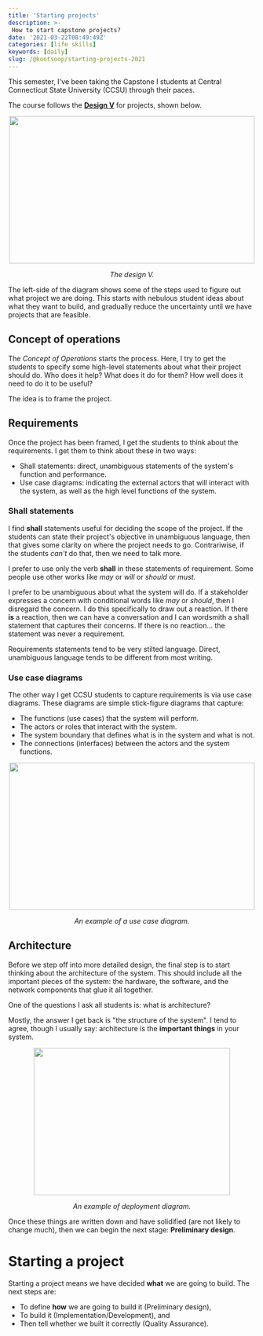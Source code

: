```yaml
---
title: 'Starting projects'
description: >-
 How to start capstone projects?
date: '2021-03-22T08:49:49Z'
categories: [life skills]
keywords: [daily]
slug: /@kootsoop/starting-projects-2021
---
```


This semester, I've been taking the Capstone I students at Central Connecticut State University (CCSU) through their paces.  

The course follows the [**Design V**](https://en.wikipedia.org/wiki/V-Model) for projects, shown below.

<p align="center">
<img src="https://kootsoop.github.io/images/design-v.png" width="500" height="300">
</p>
<p align="center">
<em>The design V.</em>
</p>

The left-side of the diagram shows some of the steps used to figure out what project we are doing.  This starts with nebulous student ideas about what they want to build, and gradually reduce the uncertainty until we have projects that are feasible.

## Concept of operations

The *Concept of Operations* starts the process.  Here, I try to get the students to specify some high-level statements about what their project should do. Who does it help? What does it do for them?  How well does it need to do it to be useful?

The idea is to frame the project.

## Requirements

Once the project has been framed, I get the students to think about the requirements.  I get them to think about these in two ways:

 * Shall statements: direct, unambiguous statements of the system's function and performance.
 * Use case diagrams: indicating the external actors that will interact with the system, as well as the high level functions of the system.

 ### Shall statements

 I find **shall** statements useful for deciding the scope of the project. If the students can state their project's objective in unambiguous language, then that gives some clarity on where the project needs to go.  Contrariwise, if the students *can't* do that, then we need to talk more.

 I prefer to use only the verb **shall** in these statements of requirement.  Some people use other works like *may* or *will* or *should* or *must*. 

 I prefer to be unambiguous about what the system will do.  If a stakeholder expresses a concern with conditional words like *may* or *should*, then I disregard the concern.  I do this specifically to draw out a reaction. If there **is** a reaction, then we can have a conversation and I can wordsmith a shall statement that captures their concerns.  If there is no reaction... the statement was never a requirement.

 Requirements statements tend to be very stilted language. Direct, unambiguous language tends to be different from most writing.

### Use case diagrams

The other way I get CCSU students to capture requirements is via use case diagrams.  These diagrams are simple stick-figure diagrams that capture:
* The functions (use cases) that the system will perform.
* The actors or roles that interact with the system.
* The system boundary that defines what is in the system and what is not.
* The connections (interfaces) between the actors and the system functions.

<p align="center">
<img src="https://kootsoop.github.io/images/use-case-diagram.png" width="500" height="300">
</p>
<p align="center">
<em>An example of a use case diagram.</em>
</p>

## Architecture

Before we step off into more detailed design, the final step is to start thinking about the architecture of the system.  This should include all the important pieces of the system: the hardware, the software, and the network components that glue it all together.

One of the questions I ask all students is: what is architecture?

Mostly, the answer I get back is "the structure of the system".  I tend to agree, though I usually say: architecture is the **important things** in your system.

<p align="center">
<img src="https://kootsoop.github.io/images/deployment-diagram.png" width="400" height="300">
</p>
<p align="center">
<em>An example of deployment diagram.</em>
</p>

Once these things are written down and have solidified (are not likely to change much), then we can begin the next stage: **Preliminary design**.

# Starting a project

Starting a project means we have decided **what** we are going to build.  The next steps are:
* To define **how** we are going to build it (Preliminary design), 
* To build it (Implementation/Development), and 
* Then tell whether we built it correctly (Quality Assurance).